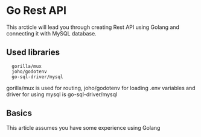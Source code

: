 # Go Rest API

This arcticle will lead you through creating Rest API using Golang and connecting it with MySQL database.

## Used libraries

```shell
  gorilla/mux
  joho/godotenv
  go-sql-driver/mysql
```

gorilla/mux is used for routing, joho/godotenv for loading .env variables and driver for using mysql is go-sql-driver/mysql

## Basics

This article assumes you have some experience using Golang


